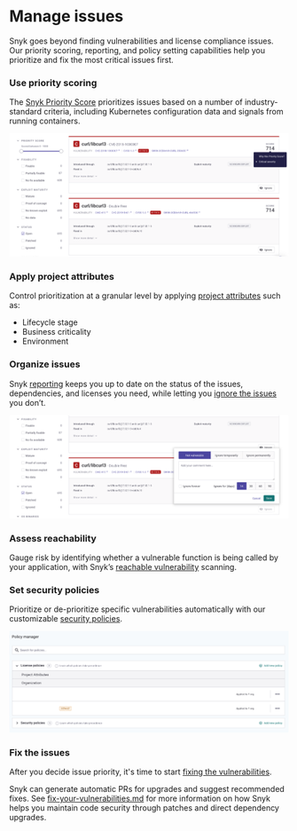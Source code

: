 # Manage issues

Snyk goes beyond finding vulnerabilities and license compliance issues. Our priority scoring, reporting, and policy setting capabilities help you prioritize and fix the most critical issues first.

### Use priority scoring

The [Snyk Priority Score](issue-management/priority-score.md) prioritizes issues based on a number of industry-standard criteria, including Kubernetes configuration data and signals from running containers.

![](<../.gitbook/assets/image (121) (1) (1) (1) (1) (2).png>)

### Apply project attributes <a href="#h.r3thgse7qt7n" id="h.r3thgse7qt7n"></a>

Control prioritization at a granular level by applying [project attributes](introduction-to-snyk-projects/project-attributes.md) such as:

* Lifecycle stage
* Business criticality
* Environment

### Organize issues

Snyk [reporting](../features/fixing-and-prioritizing-issues/broken-reference/) keeps you up to date on the status of the issues, dependencies, and licenses you need, while letting you [ignore the issues](issue-management/ignore-issues.md) you don’t.

![](<../.gitbook/assets/image (103) (1) (1) (1) (1) (1).png>)

### Assess reachability <a href="#h.ts3kx23p4m7p" id="h.ts3kx23p4m7p"></a>

Gauge risk by identifying whether a vulnerable function is being called by your application, with Snyk’s [reachable vulnerability](issue-management/reachable-vulnerabilities.md) scanning.

### Set security policies

Prioritize or de-prioritize specific vulnerabilities automatically with our customizable [security policies](security-policies/).

![](<../.gitbook/assets/image (112) (1) (1).png>)

### Fix the issues

After you decide issue priority, it's time to start [fixing the vulnerabilities](starting-to-fix-vulnerabilities/).

Snyk can generate automatic PRs for upgrades and suggest recommended fixes. See [fix-your-vulnerabilities.md](starting-to-fix-vulnerabilities/fix-your-vulnerabilities.md "mention") for more information on how Snyk helps you maintain code security through patches and direct dependency upgrades.
